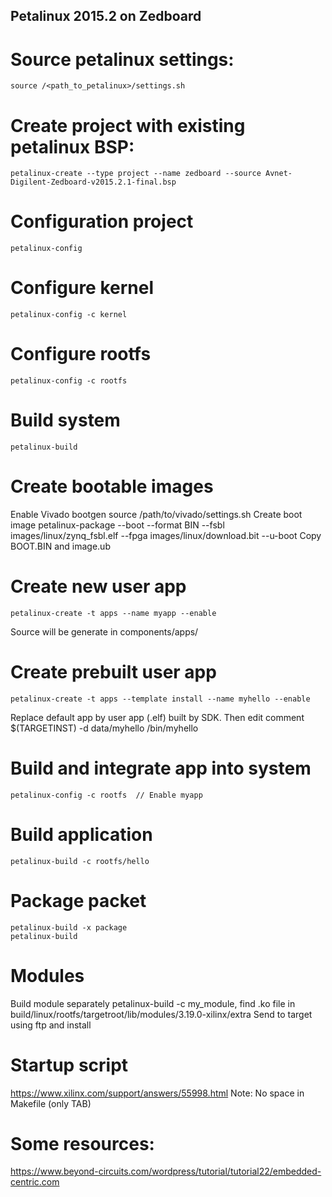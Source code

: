 ## Petalinux 2015.2 on Zedboard

# Source petalinux settings: 
	source /<path_to_petalinux>/settings.sh

# Create project with existing petalinux BSP:
	petalinux-create --type project --name zedboard --source Avnet-Digilent-Zedboard-v2015.2.1-final.bsp

# Configuration project
	petalinux-config

# Configure kernel
	petalinux-config -c kernel

# Configure rootfs
	petalinux-config -c rootfs

# Build system
	petalinux-build

# Create bootable images
Enable Vivado bootgen
	source /path/to/vivado/settings.sh
Create boot image
	petalinux-package --boot --format BIN --fsbl images/linux/zynq_fsbl.elf --fpga images/linux/download.bit --u-boot
Copy BOOT.BIN and image.ub

# Create new user app 
	petalinux-create -t apps --name myapp --enable
Source will be generate in components/apps/

# Create prebuilt user app 
	petalinux-create -t apps --template install --name myhello --enable
Replace default app by user app (.elf) built by SDK. Then edit comment 
	$(TARGETINST) -d data/myhello /bin/myhello

# Build and integrate app into system
	petalinux-config -c rootfs  // Enable myapp

# Build application 
	petalinux-build -c rootfs/hello

# Package packet 
	petalinux-build -x package 
	petalinux-build

# Modules
Build module separately 
	petalinux-build -c my_module, 
find .ko file in  build/linux/rootfs/targetroot/lib/modules/3.19.0-xilinx/extra
Send to target using ftp and install 

# Startup script 
https://www.xilinx.com/support/answers/55998.html
Note: No space in Makefile (only TAB)

# Some resources:
https://www.beyond-circuits.com/wordpress/tutorial/tutorial22/embedded-centric.com

